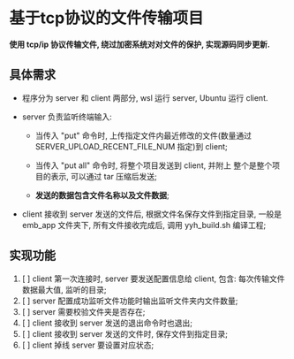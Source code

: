<!--
 * @Description: 基于tcp协议的文件传输项目
 * @Author: TOTHTOT
 * @Date: 2024-04-01 16:10:24
 * @LastEditTime: 2024-04-03 13:38:44
 * @LastEditors: TOTHTOT
 * @FilePath: \tcp_transmit_file\README.md
-->

# 基于tcp协议的文件传输项目

**使用 tcp/ip 协议传输文件, 绕过加密系统对对文件的保护, 实现源码同步更新.**

## 具体需求

- 程序分为 server 和 client 两部分, wsl 运行 server, Ubuntu 运行 client.

- server 负责监听终端输入: 
  
  - 当传入 "put" 命令时, 上传指定文件内最近修改的文件(数量通过 SERVER_UPLOAD_RECENT_FILE_NUM 指定)到 client;
  
  - 当传入 "put all" 命令时, 将整个项目发送到 client, 并附上 整个是整个项目的表示, 可以通过 tar 压缩后发送;
  
  - **发送的数据包含文件名称以及文件数据**;

- client 接收到 server 发送的文件后, 根据文件名保存文件到指定目录, 一般是 emb_app 文件夹下, 所有文件接收完成后, 调用 yyh_build.sh 编译工程;

## 实现功能
1. [ ] client 第一次连接时, server 要发送配置信息给 client, 包含: 每次传输文件数据最大值, 监听的目录;
2. [ ] server 配置成功监听文件功能时输出监听文件夹内文件数量;
3. [ ] server 需要校验文件夹是否存在;
4. [ ] client 接收到 server 发送的退出命令时也退出;
5. [ ] client 接收到 server 发送的文件时, 保存文件到指定目录;
6. [ ] client 掉线 server 要设置对应状态;
